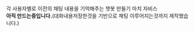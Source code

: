 각 사용자별로 이전의 채팅 내용을 기억해주는 챗봇 만들기 마치 자비스
<br>
**아직 만드는중입니다.**(대화내용저장한것을 기반으로 채팅 이루어지는것까지 제작했습니다.)
 
 
 
 

 
 
 
 
 

 
 
 

 
